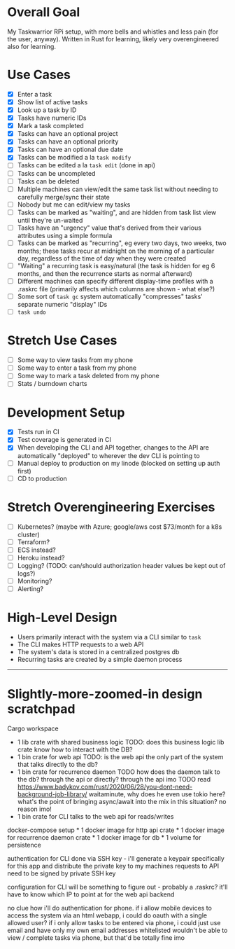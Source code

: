 Overall Goal
============
My Taskwarrior RPi setup, with more bells and whistles and less pain (for the user, anyway).
Written in Rust for learning, likely very overengineered also for learning.

Use Cases
=========
- [X] Enter a task
- [X] Show list of active tasks
- [X] Look up a task by ID
- [X] Tasks have numeric IDs
- [X] Mark a task completed
- [X] Tasks can have an optional project
- [X] Tasks can have an optional priority
- [X] Tasks can have an optional due date
- [X] Tasks can be modified a la `task modify`
- [ ] Tasks can be edited a la `task edit` (done in api)
- [ ] Tasks can be uncompleted
- [ ] Tasks can be deleted
- [ ] Multiple machines can view/edit the same task list without needing to carefully merge/sync their state
- [ ] Nobody but me can edit/view my tasks
- [ ] Tasks can be marked as "waiting", and are hidden from task list view until they're un-waited
- [ ] Tasks have an "urgency" value that's derived from their various attributes using a simple formula
- [ ] Tasks can be marked as "recurring", eg every two days, two weeks, two months; these tasks recur at midnight on the morning of a particular day, regardless of the time of day when they were created
- [ ] "Waiting" a recurring task is easy/natural (the task is hidden for eg 6 months, and then the recurrence starts as normal afterward)
- [ ] Different machines can specify different display-time profiles with a .raskrc file (primarily affects which columns are shown - what else?)
- [ ] Some sort of `task gc` system automatically "compresses" tasks' separate numeric "display" IDs
- [ ] `task undo`

Stretch Use Cases
=================
- [ ] Some way to view tasks from my phone
- [ ] Some way to enter a task from my phone
- [ ] Some way to mark a task deleted from my phone
- [ ] Stats / burndown charts

Development Setup
=================
- [X] Tests run in CI
- [X] Test coverage is generated in CI
- [X] When developing the CLI and API together, changes to the API are automatically "deployed" to wherever the dev CLI is pointing to
- [ ] Manual deploy to production on my linode (blocked on setting up auth first)
- [ ] CD to production

Stretch Overengineering Exercises
=================================
- [ ] Kubernetes? (maybe with Azure; google/aws cost $73/month for a k8s cluster)
- [ ] Terraform?
- [ ] ECS instead?
- [ ] Heroku instead?
- [ ] Logging? (TODO: can/should authorization header values be kept out of logs?)
- [ ] Monitoring?
- [ ] Alerting?

High-Level Design
=================
* Users primarily interact with the system via a CLI similar to `task`
* The CLI makes HTTP requests to a web API
* The system's data is stored in a centralized postgres db
* Recurring tasks are created by a simple daemon process

-------

Slightly-more-zoomed-in design scratchpad
=========================================

Cargo workspace
* 1 lib crate with shared business logic
    TODO: does this business logic lib crate know how to interact with the DB?
* 1 bin crate for web api
    TODO: is the web api the only part of the system that talks directly to the db?
* 1 bin crate for recurrence daemon
    TODO how does the daemon talk to the db? through the api or directly?
        through the api imo
    TODO read https://www.badykov.com/rust/2020/06/28/you-dont-need-background-job-library/
        waitaminute, why does he even use tokio here? what's the point of bringing async/await into the mix in this situation? no reason imo!
* 1 bin crate for CLI
    talks to the web api for reads/writes

docker-compose setup
    * 1 docker image for http api crate
    * 1 docker image for recurrence daemon crate
    * 1 docker image for db
        * 1 volume for persistence

authentication for CLI done via SSH key - i'll generate a keypair specifically for this app and distribute the private key to my machines
requests to API need to be signed by private SSH key

configuration for CLI will be something to figure out - probably a .raskrc?
it'll have to know which IP to point at for the web api backend

no clue how i'll do authentication for phone.
    if i allow mobile devices to access the system via an html webapp, i could do oauth with a single allowed user?
    if i only allow tasks to be entered via phone, i could just use email and have only my own email addresses whitelisted
        wouldn't be able to view / complete tasks via phone, but that'd be totally fine imo